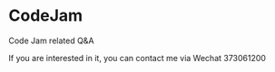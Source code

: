 # CodeJam
Code Jam related Q&amp;A

If you are interested in it, you can contact me via Wechat 373061200
